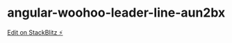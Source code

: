 # angular-woohoo-leader-line-aun2bx

[Edit on StackBlitz ⚡️](https://stackblitz.com/edit/angular-woohoo-leader-line-aun2bx)